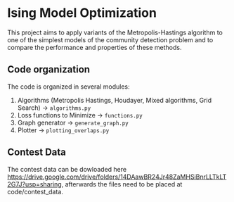 # Ising Model Optimization

This project aims to apply variants of the Metropolis-Hastings algorithm to one of the simplest models of the community detection problem and to compare the performance and properties of these methods. 

## Code organization

The code is organized in several modules:
1. Algorithms (Metropolis Hastings, Houdayer, Mixed algorithms, Grid Search) -> `algorithms.py`
2. Loss functions to Minimize -> `functions.py`
3. Graph generator -> `generate_graph.py`
4. Plotter -> `plotting_overlaps.py`


## Contest Data

The contest data can be dowloaded here https://drive.google.com/drive/folders/14DAawBR24Jr48ZaMHSiBnrLLTkLT2G7J?usp=sharing, afterwards the files need to be placed at code/contest_data.
